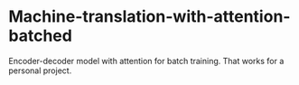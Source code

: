 # Machine-translation-with-attention-batched
Encoder-decoder model with attention for batch training.
That works for a personal project.
